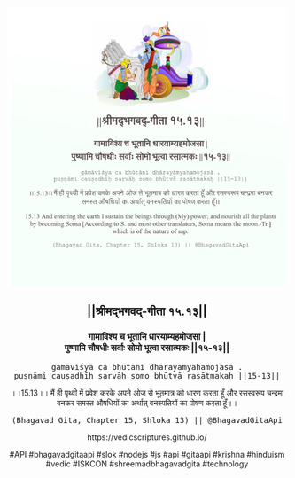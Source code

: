 <img src="../../asset/BG_15_13.png"/>
<center><h2>||श्रीमद्‍भगवद्‍-गीता १५.१३||</h2>
<h3>गामाविश्य च भूतानि धारयाम्यहमोजसा |<br/>पुष्णामि चौषधीः सर्वाः सोमो भूत्वा रसात्मकः ||१५-१३||</h3>
<pre>gāmāviśya ca bhūtāni dhārayāmyahamojasā .<br/>puṣṇāmi cauṣadhīḥ sarvāḥ somo bhūtvā rasātmakaḥ ||15-13||</pre>
<p>।।15.13।। मैं ही पृथ्वी में प्रवेश करके अपने ओज से भूतमात्र को धारण करता हूँ और रसस्वरूप चन्द्रमा बनकर समस्त औषधियों का अर्थात् वनस्पतियों का पोषण करता हूँ।।</p>
<pre>(Bhagavad Gita, Chapter 15, Shloka 13) || @BhagavadGitaApi</pre><p>https://vedicscriptures.github.io/</p><p>#API #bhagavadgitaapi #slok #nodejs #js #api #gitaapi #krishna #hinduism #vedic #ISKCON #shreemadbhagavadgita #technology</p></center>